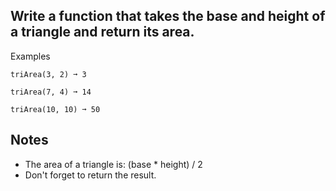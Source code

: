 ## Write a function that takes the base and height of a triangle and return its area.


Examples
```
triArea(3, 2) ➞ 3

triArea(7, 4) ➞ 14

triArea(10, 10) ➞ 50
```

## Notes
- The area of a triangle is: (base * height) / 2
- Don't forget to return the result.
